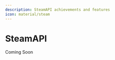```yaml
---
description: SteamAPI achievements and features
icon: material/steam
---
```


# SteamAPI

Coming Soon
